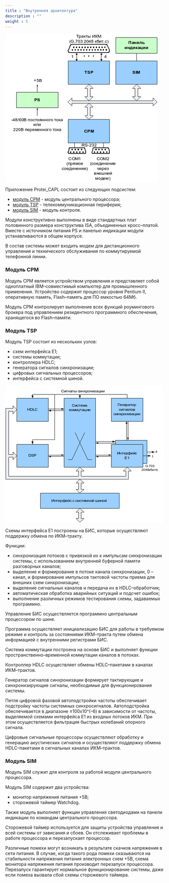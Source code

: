 ```yaml
---
title : "Внутренняя архитектура"
description : ""
weight : 5
---
```


![Архитектура приложения](/SC_Lite/desc/scl_internal.png)

Приложение Protei_CAPL состоит из следующих подсистем:
- [модуль CPM](#cpm) - модуль центрального процессора;
- [модуль TSP](#tsp) - телекоммуникационная периферия;
- [модуль SIM](#sim) - модуль контроля.

Модули конструктивно выполнены в виде стандартных плат половинного размера
конструктива ISA, объединенных кросс–платой. Вместе с источником питания PS и панелью индикации модули устанавливаются в общем корпусе.

В состав системы может входить модем для дистанционного управления и технического обслуживания по коммутируемой телефонной линии.

### <a name="cpm">Модуль CPM</a>

Модуль CPM является устройством управления и представляет собой одноплатный IBM–совместимый компьютер для промышленного применения. Устройство содержит процессор уровня Pentium II, оперативную память, Flash–память для ПО емкостью 64Мб.

Модуль CPM контролирует выполнение всех функций роумингового брокера под управлением резидентного программного обеспечения, хранящегося во Flash–памяти.

### <a name="tsp">Модуль TSP</a>

Модуль TSP состоит из нескольких узлов:

- схем интерфейса Е1;
- системы коммутации;
- контроллера HDLC;
- генератора сигналов синхронизации;
- цифровых сигнальных процессоров;
- интерфейса с системной шиной.

![Схема модуля TSP](/SC_Lite/desc/scl_tsp.png)

Схемы интерфейса Е1 построены на БИС, которые осуществляют поддержку обмена по ИКМ–тракту.

Функции:

- синхронизация потоков с привязкой их к импульсам синхронизации системы, с использованием внутренней буферной памяти разговорных каналов;
- выделение и формирование в потоке канала синхронизации, 0 – канал, и формирование импульсов тактовой частоты приема для внешних схем синхронизации;
- выделение сигнальных каналов и передача их в HDLC–обработчик;
- автоматическая обработка аварийных ситуаций и подсчет ошибок;
- выполнение различных режимов тестирования схемы, задаваемых программно.

Управление БИС осуществляется программно центральным процессором по шине.

Программа осуществляет инициализацию БИС для работы в требуемом режиме и контроль за состояниями ИКМ–тракта путем обмена информацией с внутренними регистрами БИС.

Система коммутации построена на основе БИС и выполняет функции пространственно–временной коммутации каналов в потоках.

Контроллер HDLC осуществляет обмены HDLC–пакетами в каналах ИКМ–трактов.

Генератор сигналов синхронизации формирует тактирующие и синхронизирующие сигналы, необходимые для функционирования системы.

Петля цифровой фазовой автоподстройки частоты обеспечивает подстройку частоты системных синхросигналов. Автоподстройка обеспечивается в диапазоне ±100х10^(–6) в зависимости от частоты, выделяемой схемами интерфейса Е1 из входных потоков ИКМ. При этом осуществляется фильтрация быстрых колебаний опорного сигнала.

Цифровые сигнальные процессоры осуществляют обработку и генерацию акустических сигналов и осуществляют поддержку обмена HDLC–пакетами в сигнальных каналах ИКМ–трактов.

### <a name="sim">Модуль SIM</a>

Модуль SIM служит для контроля за работой модуля центрального процессора.

Модуль SIM содержит два устройства:

- монитор напряжения питания +5В;
- сторожевой таймер Watchdog.

Также модуль выполняет функции управления светодиодами на панели индикации по командам центрального процессора.

Сторожевой таймер используется для защиты устройства управления и всей системы от зависания и сбоев. Он отслеживает проблемы в работе процессора и перезапускает процессор.

Различные помехи могут возникать в результате скачков напряжения в сети питания. В случае, когда такого рода помехи сказываются на стабильности напряжения питания электронных схем +5В, схема монитора напряжения питания производит перезапуск процессора. Перезапуск гарантирует нормальное функционирование системы, даже если помеха вызвала сбой схемы сторожевого таймера.
